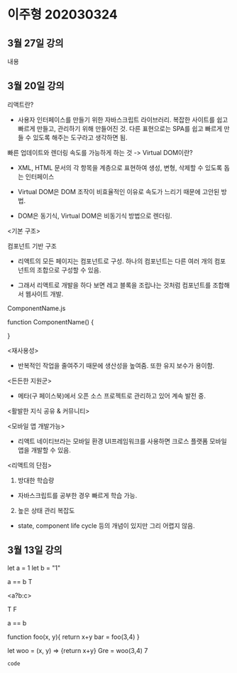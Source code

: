 # 이주형 202030324

## 3월 27일 강의
내용

## 3월 20일 강의
리액트란?

- 사용자 인터페이스를 만들기 위한 자바스크립트 라이브러리.
복잡한 사이트를 쉽고 빠르게 만들고, 관리하기 위해 만들어진 것.
다른 표현으로는 SPA를 쉽고 빠르게 만들 수 있도록 해주는 도구라고 생각하면 됨.

빠른 업데이트와 렌더링 속도를 가능하게 하는 것 -> Virtual DOM이란?

- XML, HTML 문서의 각 항목을 계층으로 표현하여 생성, 변형, 삭제할 수 있도록 돕는 인터페이스

- Virtual DOM은 DOM 조작이 비효율적인 이유로 속도가 느리기 때문에 고안된 방법.

- DOM은 동기식, Virtual DOM은 비동기식 방법으로 렌더링.

<기본 구조>

<html>

   <head>

   </head>

   <body>

   </body>

</html>

컴포넌트 기반 구조

- 리액트의 모든 페이지는 컴포넌트로 구성.
하나의 컴포넌트는 다른 여러 개의 컴포넌트의 조합으로 구성할 수 있음.

- 그래서 리액트로 개발을 하다 보면 레고 블록을 조립나는 것처럼 컴포넌트를 조합해서 웹사이트 개발.

ComponentName.js

function ComponentName() {

}

<재사용성>

- 반복적인 작업을 줄여주기 때문에 생산성을 높여줌.
또한 유지 보수가 용이함.

<든든한 지원군>

- 메타(구 페이스북)에서 오픈 소스 프로젝트로 관리하고 있어 계속 발전 중.

<활발한 지식 공유 & 커뮤니티>

<모바일 앱 개발가능>

- 리액트 네이티브라는 모바일 환경 UI프레임워크를 사용하면 크로스 플랫폼 모바일 앱을 개발할 수 있음.

<리액트의 단점>

1. 방대한 학습량

- 자바스크립트를 공부한 경우 빠르게 학습 가능.

2. 높은 상태 관리 복잡도

- state, component life cycle 등의 개념이 있지만 그리 어렵지 않음.

## 3월 13일 강의
let a = 1
let b = "1"

a == b T

<a?b:c>

   T F

a == b

function foo(x, y){
                  return x+y
bar = foo(3,4)    }

let woo = (x, y) => {return x+y}
Gre = woo(3,4)
7
```js
code
```
